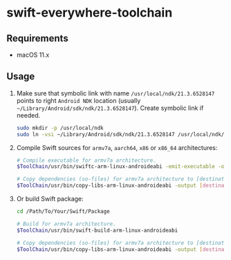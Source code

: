 # swift-everywhere-toolchain

## Requirements

- macOS 11.x

## Usage

1. Make sure that symbolic link with name `/usr/local/ndk/21.3.6528147` points to right `Android NDK` location (usually `~/Library/Android/sdk/ndk/21.3.6528147`). Create symbolic link if needed.

   ```bash
   sudo mkdir -p /usr/local/ndk
   sudo ln -vsi ~/Library/Android/sdk/ndk/21.3.6528147 /usr/local/ndk/21.3.6528147
   ```

2. Compile Swift sources for `armv7a`, `aarch64`, `x86` or `x86_64` architectures:

   ```bash
   # Compile executable for armv7a architecture.
   $ToolChain/usr/bin/swiftc-arm-linux-androideabi -emit-executable -o hello main.swift

   # Copy dependencies (so-files) for armv7a architecture to [destination] directory.
   $ToolChain/usr/bin/copy-libs-arm-linux-androideabi -output [destination]
   ```

3. Or build Swift package:

   ```bash
   cd /Path/To/Your/Swift/Package

   # Build for armv7a architecture.
   $ToolChain/usr/bin/swift-build-arm-linux-androideabi

   # Copy dependencies (so-files) for armv7a architecture to [destination] directory.
   $ToolChain/usr/bin/copy-libs-arm-linux-androideabi -output [destination]
   ```
